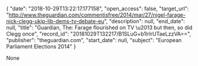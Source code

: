 {
  "date": "2018-10-29T13:22:17.177158", 
  "open_access": false, 
  "target_url": "http://www.theguardian.com/commentisfree/2014/mar/27/nigel-farage-nick-clegg-ukip-lib-dems-tv-debate-eu", 
  "description": null, 
  "end_date": null, 
  "title": "Guardian, The: Farage flourished on TV \u2013 but then, so did Clegg once", 
  "record_id": "20181029T132217/B1SLuG+b1lrlrUTaeLzzVA==", 
  "publisher": "theguardian.com", 
  "start_date": null, 
  "subject": "European Parliament Elections 2014"
}

None